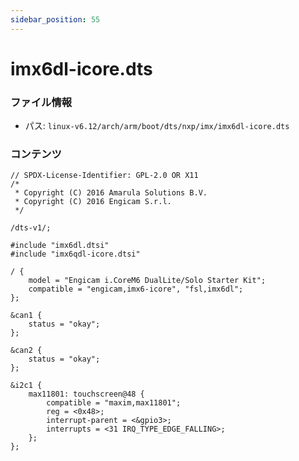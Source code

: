 ```yaml
---
sidebar_position: 55
---
```

# imx6dl-icore.dts

### ファイル情報

- パス: `linux-v6.12/arch/arm/boot/dts/nxp/imx/imx6dl-icore.dts`

### コンテンツ

```dts
// SPDX-License-Identifier: GPL-2.0 OR X11
/*
 * Copyright (C) 2016 Amarula Solutions B.V.
 * Copyright (C) 2016 Engicam S.r.l.
 */

/dts-v1/;

#include "imx6dl.dtsi"
#include "imx6qdl-icore.dtsi"

/ {
	model = "Engicam i.CoreM6 DualLite/Solo Starter Kit";
	compatible = "engicam,imx6-icore", "fsl,imx6dl";
};

&can1 {
	status = "okay";
};

&can2 {
	status = "okay";
};

&i2c1 {
	max11801: touchscreen@48 {
		compatible = "maxim,max11801";
		reg = <0x48>;
		interrupt-parent = <&gpio3>;
		interrupts = <31 IRQ_TYPE_EDGE_FALLING>;
	};
};

```
